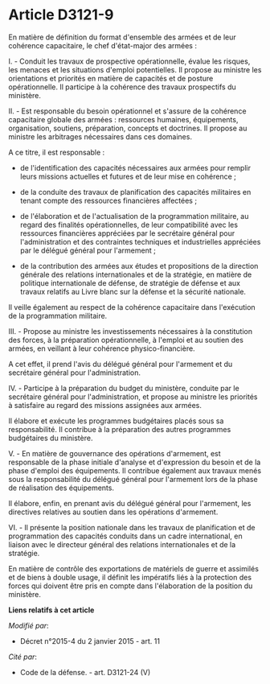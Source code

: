 # Article D3121-9

En matière de définition du format d'ensemble des armées et de leur cohérence capacitaire, le chef d'état-major des armées : 

I. - Conduit les travaux de prospective opérationnelle, évalue les risques, les menaces et les situations d'emploi
potentielles. Il propose au ministre les orientations et priorités en matière de capacités et de posture opérationnelle. Il
participe à la cohérence  des travaux prospectifs du ministère. 

II. - Est responsable du besoin opérationnel et s'assure de la cohérence capacitaire globale des armées : ressources
humaines, équipements, organisation, soutiens, préparation, concepts et doctrines. Il propose au ministre les arbitrages
nécessaires dans ces domaines. 

A ce titre, il est responsable : 

- de l'identification des capacités nécessaires aux armées pour remplir leurs missions actuelles et futures et de leur mise
en cohérence ; 

- de la conduite des travaux de planification des capacités militaires en tenant compte des ressources financières
affectées ; 

- de l'élaboration et de l'actualisation de la programmation militaire, au regard des finalités opérationnelles, de leur
compatibilité avec les ressources financières appréciées par le secrétaire général pour l'administration et des contraintes
techniques et industrielles appréciées par le délégué général pour l'armement ; 

- de la contribution des armées aux études et propositions de la direction générale des relations internationales et de la
stratégie, en matière de politique internationale de défense, de stratégie de défense et aux travaux relatifs au Livre blanc
sur la défense et la sécurité nationale.  

Il veille également au respect de la cohérence capacitaire dans l'exécution de la programmation militaire. 

III. - Propose au ministre les investissements nécessaires à la constitution des forces, à la préparation opérationnelle, à
l'emploi et au soutien des armées, en veillant à leur cohérence physico-financière. 

A cet effet, il prend l'avis du délégué général pour l'armement et du secrétaire général pour l'administration. 

IV. - Participe à la préparation du budget du ministère, conduite par le secrétaire général pour l'administration, et propose
au ministre les priorités à satisfaire au regard des missions assignées aux armées. 

Il élabore et exécute les programmes budgétaires placés sous sa responsabilité. Il contribue à la préparation des autres
programmes budgétaires du ministère. 

V. - En matière de gouvernance des opérations d'armement, est responsable de la phase initiale d'analyse et d'expression du
besoin et de la phase d'emploi des équipements. Il contribue également aux travaux menés sous la responsabilité du délégué
général pour l'armement lors de la phase de réalisation des équipements. 

Il élabore, enfin, en prenant avis du délégué général pour l'armement, les directives relatives au soutien dans les
opérations d'armement. 

VI. - Il présente la position nationale dans les travaux de planification et de programmation des capacités conduits dans un
cadre international, en liaison avec le directeur général des relations internationales et de la stratégie.

En matière de contrôle des exportations de matériels de guerre et assimilés et de biens à double usage, il définit les
impératifs liés à la protection des forces qui doivent être pris en compte dans l'élaboration de la position du ministère.

**Liens relatifs à cet article**

_Modifié par_:

  - Décret n°2015-4 du 2 janvier 2015 - art. 11

_Cité par_:

  - Code de la défense. - art. D3121-24 (V)
